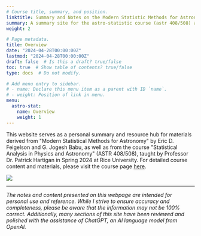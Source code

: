 ```yaml
---
# Course title, summary, and position.
linktitle: Summary and Notes on the Modern Statistic Methods for Astronomy
summary: A summary site for the astro-statistic course (astr 408/508) at Rice, Spring 2024. 
weight: 2

# Page metadata.
title: Overview
date: "2024-04-28T00:00:00Z"
lastmod: "2024-04-28T00:00:00Z"
draft: false  # Is this a draft? true/false
toc: true  # Show table of contents? true/false
type: docs  # Do not modify.

# Add menu entry to sidebar.
# - name: Declare this menu item as a parent with ID `name`.
# - weight: Position of link in menu.
menu:
  astro-stat:
    name: Overview
    weight: 1
---
```


This website serves as a personal summary and resource hub for materials derived from "Modern Statistical Methods for Astronomy" by Eric D. Feigelson and G. Jogesh Babu, as well as from the course "Statistical Analysis in Physics and Astronomy" (ASTR 408/508), taught by Professor Dr. Patrick Hartigan in Spring 2024 at Rice University. For detailed course content and materials, please visit the course page [here](https://sparky.rice.edu/astr408/astr408.html).

![](https://m.media-amazon.com/images/I/71tsPYwfXGL._AC_UF1000,1000_QL80_.jpg)

---
*The notes and content presented on this webpage are intended for personal use and reference. While I strive to ensure accuracy and completeness, please be aware that the information may not be 100% correct. Additionally, many sections of this site have been reviewed and polished with the assistance of ChatGPT, an AI language model from OpenAI.*

<!-- ---
## Contents            
* Probability Basic
    * Central Limit Theory 
    * Radom Variables
* PDF
    * Binomial
    * Poisson Process -->